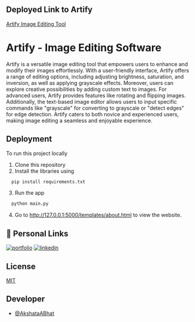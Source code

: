 
## Deployed Link to Artify
[Artify Image Editing Tool](https://akshataabhat.github.io/Artify/templates/about.html#)

# Artify - Image Editing Software

Artify is a versatile image editing tool that empowers users to enhance and modify their images effortlessly. With a user-friendly interface, Artify offers a range of editing options, including adjusting brightness, saturation, and inversion, as well as applying grayscale effects. Moreover, users can explore creative possibilities by adding custom text to images. For advanced users, Artify provides features like rotating and flipping images. Additionally, the text-based image editor allows users to input specific commands like "grayscale" for converting to grayscale or "detect edges" for edge detection. Artify caters to both novice and experienced users, making image editing a seamless and enjoyable experience.




## Deployment

To run this project locally

1. Clone this repository
2. Install the libraries using

```bash
  pip install requirements.txt
```
3. Run the app 
```bash
  python main.py
```
4. Go to http://127.0.0.1:5000/templates/about.html to view the website.
## 🔗 Personal Links
[![portfolio](https://img.shields.io/badge/my_portfolio-000?style=for-the-badge&logo=ko-fi&logoColor=white)](https://akshatabhat.vercel.app/)
[![linkedin](https://img.shields.io/badge/linkedin-0A66C2?style=for-the-badge&logo=linkedin&logoColor=white)](https://www.linkedin.com/in/akshata-bhat-342a261bb/)



## License

[MIT](https://choosealicense.com/licenses/mit/)


## Developer

- [@AkshataABhat](https://github.com/AkshataABhat/)

